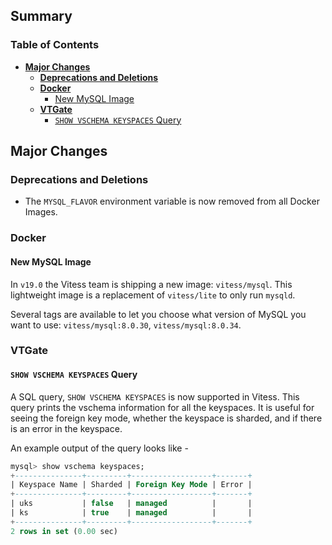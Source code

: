## Summary

### Table of Contents

- **[Major Changes](#major-changes)**
  - **[Deprecations and Deletions](#deprecations-and-deletions)**
  - **[Docker](#docker)**
    - [New MySQL Image](#mysql-image)
  - **[VTGate](#vtgate)**
    - [`SHOW VSCHEMA KEYSPACES` Query](#show-vschema-keyspaces)

## <a id="major-changes"/>Major Changes

### <a id="deprecations-and-deletions"/>Deprecations and Deletions

- The `MYSQL_FLAVOR` environment variable is now removed from all Docker Images.

### <a id="docker"/>Docker

#### <a id="mysql-image"/>New MySQL Image

In `v19.0` the Vitess team is shipping a new image: `vitess/mysql`.
This lightweight image is a replacement of `vitess/lite` to only run `mysqld`.

Several tags are available to let you choose what version of MySQL you want to use: `vitess/mysql:8.0.30`, `vitess/mysql:8.0.34`.

### <a id="vtgate"/>VTGate

#### <a id="show-vschema-keyspaces"/>`SHOW VSCHEMA KEYSPACES` Query

A SQL query, `SHOW VSCHEMA KEYSPACES` is now supported in Vitess. This query prints the vschema information
for all the keyspaces. It is useful for seeing the foreign key mode, whether the keyspace is sharded, and if there is an
error in the keyspace.

An example output of the query looks like - 
```sql
mysql> show vschema keyspaces;
+---------------+---------+------------------+-------+
| Keyspace Name | Sharded | Foreign Key Mode | Error |
+---------------+---------+------------------+-------+
| uks           | false   | managed          |       |
| ks            | true    | managed          |       |
+---------------+---------+------------------+-------+
2 rows in set (0.00 sec)
```

